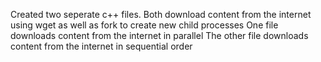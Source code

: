 Created two seperate c++ files.
Both download content from the internet using wget as well as fork to create new child processes
One file downloads content from the internet in parallel
The other file downloads content from the internet in sequential order
